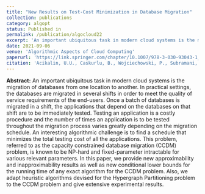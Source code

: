 ```yaml
---
title: "New Results on Test-Cost Minimization in Database Migration"
collection: publications
category: algopt
status: Published in
permalink: /publication/algocloud22
excerpt: 'An important ubiquitous task in modern cloud systems is the migration of databases from one location to another. In practical settings, the databases are migrated in several shifts in order to meet the quality of service requirements of the end-users. Once a batch of databases is migrated in a shift, the applications that depend on the databases on that shift are to be immediately tested. Testing an application is a costly procedure and the number of times an application is to be tested throughout the migration process varies greatly depending on the migration schedule. An interesting algorithmic challenge is to find a schedule that minimizes the total testing cost of all the applications. This problem, referred to as the capacity constrained database migration (CCDM) problem, is known to be NP-hard and fixed-parameter intractable for various relevant parameters. In this paper, we provide new approximability and inapproximability results as well as new conditional lower bounds for the running time of any exact algorithm for the CCDM problem. Also, we adapt heuristic algorithms devised for the Hypergraph Partitioning problem to the CCDM problem and give extensive experimental results.'
date: 2021-09-06
venue: 'Algorithmic Aspects of Cloud Computing'
paperurl: 'https://link.springer.com/chapter/10.1007/978-3-030-93043-1_3'
citation: 'Acikalin, U.U., Caskurlu, B., Wojciechowski, P., Subramani, K. (2021). New Results on Test-Cost Minimization in Database Migration. In: D&apos;Angelo, G., Michail, O. (eds) Algorithmic Aspects of Cloud Computing. ALGOCLOUD 2021.'
---
```

**Abstract:** An important ubiquitous task in modern cloud systems is the migration of databases from one location to another. In practical settings, the databases are migrated in several shifts in order to meet the quality of service requirements of the end-users. Once a batch of databases is migrated in a shift, the applications that depend on the databases on that shift are to be immediately tested. Testing an application is a costly procedure and the number of times an application is to be tested throughout the migration process varies greatly depending on the migration schedule. An interesting algorithmic challenge is to find a schedule that minimizes the total testing cost of all the applications. This problem, referred to as the capacity constrained database migration (CCDM) problem, is known to be NP-hard and fixed-parameter intractable for various relevant parameters. In this paper, we provide new approximability and inapproximability results as well as new conditional lower bounds for the running time of any exact algorithm for the CCDM problem. Also, we adapt heuristic algorithms devised for the Hypergraph Partitioning problem to the CCDM problem and give extensive experimental results.
